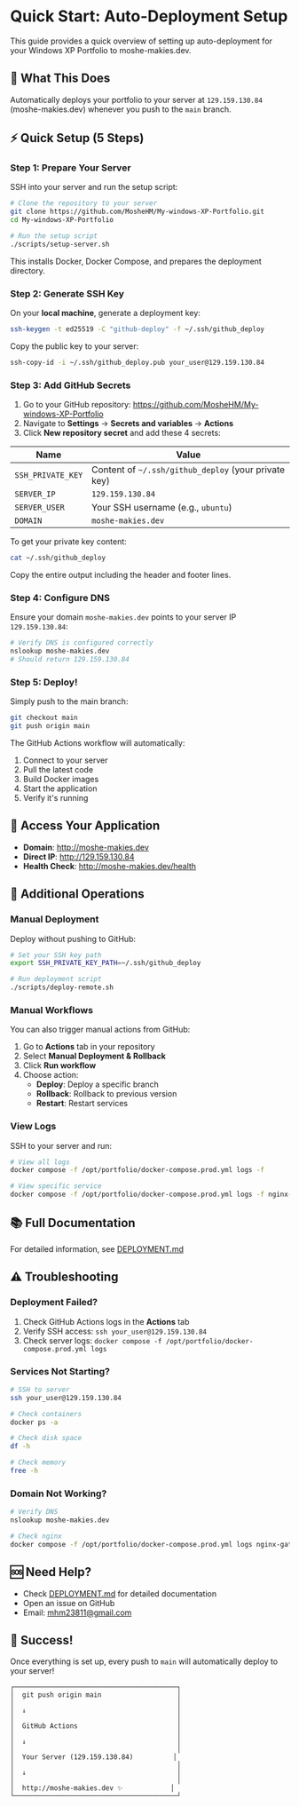 # Quick Start: Auto-Deployment Setup

This guide provides a quick overview of setting up auto-deployment for your Windows XP Portfolio to moshe-makies.dev.

## 🎯 What This Does

Automatically deploys your portfolio to your server at `129.159.130.84` (moshe-makies.dev) whenever you push to the `main` branch.

## ⚡ Quick Setup (5 Steps)

### Step 1: Prepare Your Server

SSH into your server and run the setup script:

```bash
# Clone the repository to your server
git clone https://github.com/MosheHM/My-windows-XP-Portfolio.git
cd My-windows-XP-Portfolio

# Run the setup script
./scripts/setup-server.sh
```

This installs Docker, Docker Compose, and prepares the deployment directory.

### Step 2: Generate SSH Key

On your **local machine**, generate a deployment key:

```bash
ssh-keygen -t ed25519 -C "github-deploy" -f ~/.ssh/github_deploy
```

Copy the public key to your server:

```bash
ssh-copy-id -i ~/.ssh/github_deploy.pub your_user@129.159.130.84
```

### Step 3: Add GitHub Secrets

1. Go to your GitHub repository: https://github.com/MosheHM/My-windows-XP-Portfolio
2. Navigate to **Settings** → **Secrets and variables** → **Actions**
3. Click **New repository secret** and add these 4 secrets:

| Name | Value |
|------|-------|
| `SSH_PRIVATE_KEY` | Content of `~/.ssh/github_deploy` (your private key) |
| `SERVER_IP` | `129.159.130.84` |
| `SERVER_USER` | Your SSH username (e.g., `ubuntu`) |
| `DOMAIN` | `moshe-makies.dev` |

To get your private key content:
```bash
cat ~/.ssh/github_deploy
```

Copy the entire output including the header and footer lines.

### Step 4: Configure DNS

Ensure your domain `moshe-makies.dev` points to your server IP `129.159.130.84`:

```bash
# Verify DNS is configured correctly
nslookup moshe-makies.dev
# Should return 129.159.130.84
```

### Step 5: Deploy!

Simply push to the main branch:

```bash
git checkout main
git push origin main
```

The GitHub Actions workflow will automatically:
1. Connect to your server
2. Pull the latest code
3. Build Docker images
4. Start the application
5. Verify it's running

## 🎉 Access Your Application

- **Domain**: http://moshe-makies.dev
- **Direct IP**: http://129.159.130.84
- **Health Check**: http://moshe-makies.dev/health

## 🔄 Additional Operations

### Manual Deployment

Deploy without pushing to GitHub:

```bash
# Set your SSH key path
export SSH_PRIVATE_KEY_PATH=~/.ssh/github_deploy

# Run deployment script
./scripts/deploy-remote.sh
```

### Manual Workflows

You can also trigger manual actions from GitHub:

1. Go to **Actions** tab in your repository
2. Select **Manual Deployment & Rollback**
3. Click **Run workflow**
4. Choose action:
   - **Deploy**: Deploy a specific branch
   - **Rollback**: Rollback to previous version
   - **Restart**: Restart services

### View Logs

SSH to your server and run:

```bash
# View all logs
docker compose -f /opt/portfolio/docker-compose.prod.yml logs -f

# View specific service
docker compose -f /opt/portfolio/docker-compose.prod.yml logs -f nginx-gateway
```

## 📚 Full Documentation

For detailed information, see [DEPLOYMENT.md](DEPLOYMENT.md)

## ⚠️ Troubleshooting

### Deployment Failed?

1. Check GitHub Actions logs in the **Actions** tab
2. Verify SSH access: `ssh your_user@129.159.130.84`
3. Check server logs: `docker compose -f /opt/portfolio/docker-compose.prod.yml logs`

### Services Not Starting?

```bash
# SSH to server
ssh your_user@129.159.130.84

# Check containers
docker ps -a

# Check disk space
df -h

# Check memory
free -h
```

### Domain Not Working?

```bash
# Verify DNS
nslookup moshe-makies.dev

# Check nginx
docker compose -f /opt/portfolio/docker-compose.prod.yml logs nginx-gateway
```

## 🆘 Need Help?

- Check [DEPLOYMENT.md](DEPLOYMENT.md) for detailed documentation
- Open an issue on GitHub
- Email: mhm23811@gmail.com

## 🎊 Success!

Once everything is set up, every push to `main` will automatically deploy to your server!

```
┌─────────────────────────────────────────┐
│  git push origin main                   │
│                                         │
│  ↓                                      │
│                                         │
│  GitHub Actions                         │
│                                         │
│  ↓                                      │
│                                         │
│  Your Server (129.159.130.84)          │
│                                         │
│  ↓                                      │
│                                         │
│  http://moshe-makies.dev ✨            │
└─────────────────────────────────────────┘
```
